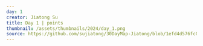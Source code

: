 ```yaml
---
day: 1
creator: Jiatong Su
title: Day 1 | points
thumbnail: /assets/thumbnails/2024/day_1.png
source: https://github.com/sujiatong/30DayMap-Jiatong/blob/1efd4d576fc0ee35befadf8189650e34846c3781/day_1_point/day_1_point.R
---
```

